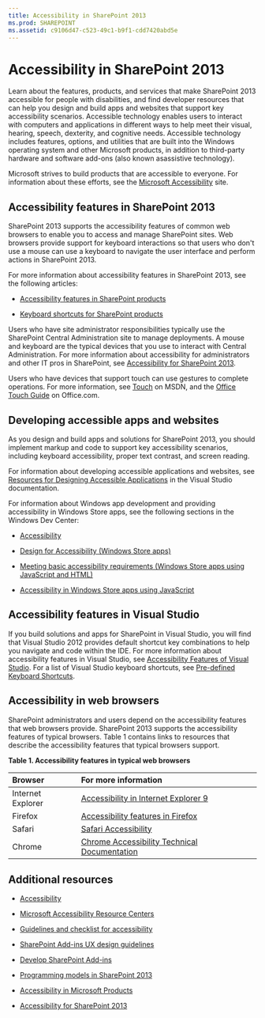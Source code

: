 ```yaml
---
title: Accessibility in SharePoint 2013
ms.prod: SHAREPOINT
ms.assetid: c9106d47-c523-49c1-b9f1-cdd7420abd5e
---
```



# Accessibility in SharePoint 2013
Learn about the features, products, and services that make SharePoint 2013 accessible for people with disabilities, and find developer resources that can help you design and build apps and websites that support key accessibility scenarios. 
Accessible technology enables users to interact with computers and applications in different ways to help meet their visual, hearing, speech, dexterity, and cognitive needs. Accessible technology includes features, options, and utilities that are built into the Windows operating system and other Microsoft products, in addition to third-party hardware and software add-ons (also known asassistive technology). 
  
    
    

Microsoft strives to build products that are accessible to everyone. For information about these efforts, see the  [Microsoft Accessibility](http://www.microsoft.com/enable/default.aspx) site.
## Accessibility features in SharePoint 2013
<a name="bkmk_AccessibilitySP2013"> </a>

SharePoint 2013 supports the accessibility features of common web browsers to enable you to access and manage SharePoint sites. Web browsers provide support for keyboard interactions so that users who don't use a mouse can use a keyboard to navigate the user interface and perform actions in SharePoint 2013. 
  
    
    
For more information about accessibility features in SharePoint 2013, see the following articles: 
  
    
    

-  [Accessibility features in SharePoint products](http://office.microsoft.com/en-us/sharepoint-foundation-help/accessibility-features-in-sharepoint-products-HA102772892.aspx?CTT=1)
    
  
-  [Keyboard shortcuts for SharePoint products](http://office.microsoft.com/en-us/sharepoint-foundation-help/keyboard-shortcuts-for-sharepoint-products-HA102772894.aspx?CTT=5&amp;origin=HA102772892)
    
  
Users who have site administrator responsibilities typically use the SharePoint Central Administration site to manage deployments. A mouse and keyboard are the typical devices that you use to interact with Central Administration. For more information about accessibility for administrators and other IT pros in SharePoint, see  [Accessibility for SharePoint 2013](http://technet.microsoft.com/en-us/library/jj219681.aspx). 
  
    
    
Users who have devices that support touch can use gestures to complete operations. For more information, see  [Touch](http://msdn.microsoft.com/en-us/library/windows/desktop/cc872774.aspx) on MSDN, and the [Office Touch Guide](http://office.microsoft.com/en-us/support/office-touch-guide-HA102823845.aspx) on Office.com.
  
    
    

## Developing accessible apps and websites
<a name="bkmk_DevAccessibleApps"> </a>

As you design and build apps and solutions for SharePoint 2013, you should implement markup and code to support key accessibility scenarios, including keyboard accessibility, proper text contrast, and screen reading. 
  
    
    
For information about developing accessible applications and websites, see  [Resources for Designing Accessible Applications](http://msdn.microsoft.com/library/426bf023-bb34-43c4-9edb-c307191c8170%28Office.15%29.aspx) in the Visual Studio documentation.
  
    
    
For information about Windows app development and providing accessibility in Windows Store apps, see the following sections in the Windows Dev Center: 
  
    
    

-  [Accessibility](http://msdn.microsoft.com/en-us/windows/bb735024.aspx)
    
  
-  [Design for Accessibility (Windows Store apps)](http://msdn.microsoft.com/en-us/library/windows/apps/hh700407.aspx)
    
  
-  [Meeting basic accessibility requirements (Windows Store apps using JavaScript and HTML)](http://msdn.microsoft.com/en-us/library/windows/apps/hh700338.aspx)
    
  
-  [Accessibility in Windows Store apps using JavaScript](http://msdn.microsoft.com/en-us/library/windows/apps/hh452702.aspx)
    
  

## Accessibility features in Visual Studio
<a name="bkmk_AccessVS"> </a>

If you build solutions and apps for SharePoint in Visual Studio, you will find that Visual Studio 2012 provides default shortcut key combinations to help you navigate and code within the IDE. For more information about accessibility features in Visual Studio, see  [Accessibility Features of Visual Studio](http://msdn.microsoft.com/library/aa1ada29-4d93-4bf0-af8b-03633fcb0fba%28Office.15%29.aspx). For a list of Visual Studio keyboard shortcuts, see  [Pre-defined Keyboard Shortcuts](http://msdn.microsoft.com/library/c2c64648-00f8-4e48-a8a0-96c67cfd968c%28Office.15%29.aspx). 
  
    
    

## Accessibility in web browsers
<a name="bkmk_AccessBrowsers"> </a>

SharePoint administrators and users depend on the accessibility features that web browsers provide. SharePoint 2013 supports the accessibility features of typical browsers. Table 1 contains links to resources that describe the accessibility features that typical browsers support. 
  
    
    

**Table 1. Accessibility features in typical web browsers**


|**Browser**|**For more information**|
|:-----|:-----|
|Internet Explorer | [Accessibility in Internet Explorer 9](http://www.microsoft.com/enable/products/ie9/default.aspx)|
|Firefox | [Accessibility features in Firefox](http://go.microsoft.com/fwlink/p/?LinkId=275209)|
|Safari | [Safari Accessibility](http://go.microsoft.com/fwlink/p/?LinkId=275210)|
|Chrome | [Chrome Accessibility Technical Documentation](http://go.microsoft.com/fwlink/p/?LinkId=275211)|
   

## Additional resources
<a name="bk_addresources"> </a>


-  [Accessibility](http://msdn.microsoft.com/en-us/windows/bb735024.aspx)
    
  
-  [Microsoft Accessibility Resource Centers](http://www.microsoft.com/enable/centers/)
    
  
-  [Guidelines and checklist for accessibility](http://msdn.microsoft.com/en-us/library/windows/apps/hh700325.aspx)
    
  
-  [SharePoint Add-ins UX design guidelines](http://msdn.microsoft.com/library/a4a8f53c-27d7-43dc-b6db-aa7b1f1c7d45%28Office.15%29.aspx)
    
  
-  [Develop SharePoint Add-ins](http://msdn.microsoft.com/library/71ddde4b-fac4-4d8c-aa2e-524f9c2c4c99%28Office.15%29.aspx)
    
  
-  [Programming models in SharePoint 2013](programming-models-in-sharepoint-2013.md)
    
  
-  [Accessibility in Microsoft Products](http://www.microsoft.com/enable/products/default.aspx)
    
  
-  [Accessibility for SharePoint 2013](http://technet.microsoft.com/en-us/library/jj219681.aspx)
    
  

